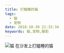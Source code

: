 ```yaml
---
title: 打瞌睡的猫
tags:
  - 猫
  - 宠物
date: 2018-10-30 21:33:34
keywords: 猫,宠物,摄影
---
```

![猫](https://cdapic.nos-eastchina1.126.net/20181030093128-260433.jpg)
在沙发上打瞌睡的猫
